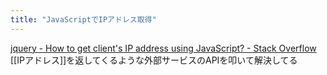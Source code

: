 ```yaml
---
title: "JavaScriptでIPアドレス取得"
---
```


[jquery - How to get client's IP address using JavaScript? - Stack Overflow](https://stackoverflow.com/questions/391979/how-to-get-clients-ip-address-using-javascript)
[[IPアドレス]]を返してくるような外部サービスのAPIを叩いて解決してる

